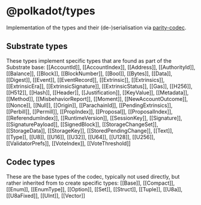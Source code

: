 # @polkadot/types

Implementation of the types and their (de-)serialisation via [parity-codec](https://github.com/paritytech/parity-codec).

## Substrate types

These types implement specific types that are found as part of the Substrate base: [[AccountId]], [[AccountIndex]], [[Address]], [[AuthorityId]], [[Balance]], [[Block]], [[BlockNumber]], [[Bool]], [[Bytes]], [[Data]], [[Digest]], [[Event]], [[EventRecord]], [[Extrinsic]], [[Extrinsics]], [[ExtrinsicEra]], [[ExtrinsicSignature]], [[ExtrinsicStatus]], [[Gas]], [[H256]], [[H512]], [[Hash]], [[Header]], [[Justification]], [[KeyValue]], [[Metadata]], [[Method]], [[MisbehaviorReport]], [[Moment]], [[NewAccountOutcome]], [[Nonce]], [[Null]], [[Origin]], [[ParachainId]], [[PendingExtrinsics]], [[Perbill]], [[Permill]], [[PropIndex]], [[Proposal]], [[ProposalIndex]], [[ReferendumIndex]], [[RuntimeVersion]], [[SessionKey]], [[Signature]], [[SignaturePayload]], [[SignedBlock]], [[StorageChangeSet]], [[StorageData]], [[StorageKey]], [[StoredPendingChange]], [[Text]], [[Type]], [[U8]], [[U16]], [[U32]], [[U64]], [[U128]], [[U256]], [[ValidatorPrefs]], [[VoteIndex]], [[VoteThreshold]]

## Codec types

These are the base types of the codec, typically not used directly, but rather inherited from to create specific types: [[Base]], [[Compact]], [[Enum]], [[EnumType]], [[Option]], [[Set]], [[Struct]], [[Tuple]], [[U8a]], [[U8aFixed]], [[UInt]], [[Vector]]
